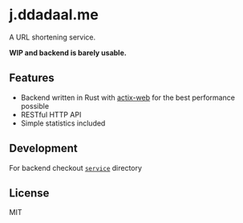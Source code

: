 # j.ddadaal.me

A URL shortening service.

**WIP and backend is barely usable.**

## Features

- Backend written in Rust with [actix-web](https://github.com/actix/actix-web) for the best performance possible
- RESTful HTTP API
- Simple statistics included

## Development

For backend checkout [`service`](/service) directory

## License

MIT